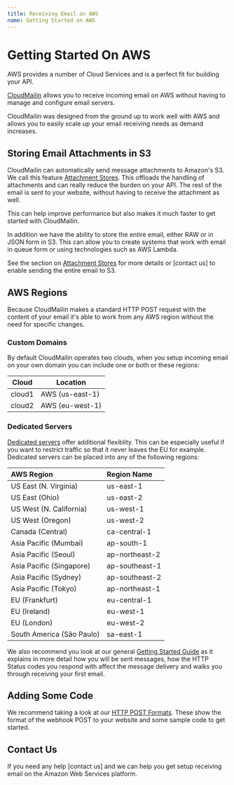```yaml
---
title: Receiving Email on AWS
name: Getting Started on AWS
---
```


# Getting Started On AWS

AWS provides a number of Cloud Services and is a perfect fit for building your API.

[CloudMailin](https://www.cloudmailin.com) allows you to receive incoming email on AWS without having
to manage and configure email servers.

CloudMailin was designed from the ground up to work well with AWS and allows you to easily scale up
your email receiving needs as demand increases.

## Storing Email Attachments in S3

CloudMailin can automatically send message attachments to Amazon's S3. We call this feature
[Attachment Stores](/receiving_email/attachments/).
This offloads the handling of attachments and can really reduce the burden on your API.
The rest of the email is sent to your website, without having to receive the attachment as well.

This can help improve performance but also makes it much faster to get started with CloudMailin.

In addition we have the ability to store the entire email, either RAW or in JSON form in S3.
This can allow you to create systems that work with email in queue form or using technologies such
as AWS Lambda.

See the section on [Attachment Stores](/receiving_email/attachments/) for more details or
[contact us] to enable sending the entire email to S3.

## AWS Regions

Because CloudMailin makes a standard HTTP POST request with the content of your email it's able to
work from any AWS region without the need for specific changes.

### Custom Domains

By default CloudMailin operates two clouds, when you setup incoming email on your own domain you can
include one or both or these regions:

| Cloud  | Location        |
|--------|-----------------|
| cloud1 | AWS (us-east-1) |
| cloud2 | AWS (eu-west-1) |

### Dedicated Servers

[Dedicated servers](https://www.cloudmailin.com/plans) offer additional flexiblity.
This can be especially useful if you want to restrict traffic so that it never leaves the EU for
example. Dedicated servers can be placed into any of the following regions:

| AWS Region                | Region Name    |
|:--------------------------|:---------------|
| US East (N. Virginia)     | us-east-1      |
| US East (Ohio)            | us-east-2      |
| US West (N. California)   | us-west-1      |
| US West (Oregon)          | us-west-2      |
| Canada (Central)          | ca-central-1   |
| Asia Pacific (Mumbai)     | ap-south-1     |
| Asia Pacific (Seoul)      | ap-northeast-2 |
| Asia Pacific (Singapore)  | ap-southeast-1 |
| Asia Pacific (Sydney)     | ap-southeast-2 |
| Asia Pacific (Tokyo)      | ap-northeast-1 |
| EU (Frankfurt)            | eu-central-1   |
| EU (Ireland)              | eu-west-1      |
| EU (London)               | eu-west-2      |
| South America (São Paulo) | sa-east-1      |

We also recommend you look at our general [Getting Started Guide](/getting_started/) as it explains
in more detail how you will be sent messages, how the HTTP Status codes you respond with affect the
message delivery and walks you through receiving your first email.

## Adding Some Code

We recommend taking a look at our [HTTP POST Formats](/http_post_formats/). These show the format
of the webhook POST to your website and some sample code to get started.

## Contact Us
If you need any help [contact us] and we can help you
get setup receiving email on the Amazon Web Services platform.
